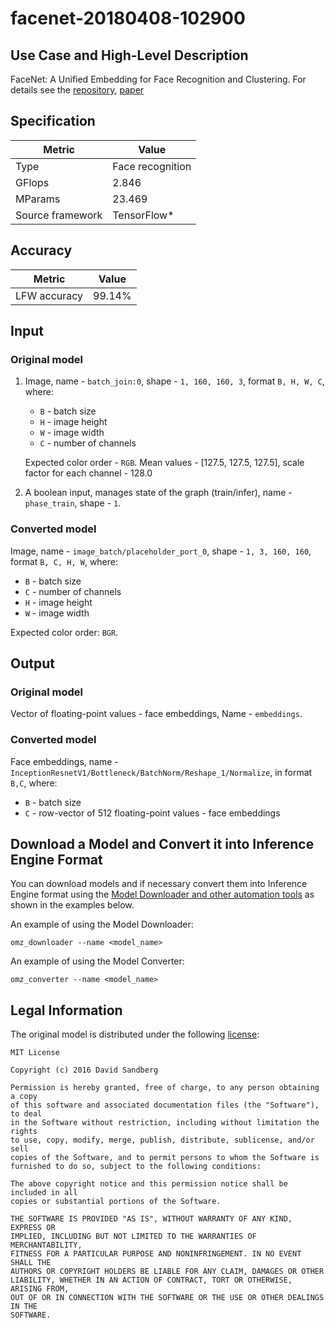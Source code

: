 # facenet-20180408-102900

## Use Case and High-Level Description

FaceNet: A Unified Embedding for Face Recognition and Clustering. For details see the [repository](https://github.com/davidsandberg/facenet/), [paper](https://arxiv.org/abs/1503.03832)

## Specification

| Metric                          | Value                                     |
|---------------------------------|-------------------------------------------|
| Type                            | Face recognition                          |
| GFlops                          | 2.846                                     |
| MParams                         | 23.469                                    |
| Source framework                | TensorFlow\*                              |

## Accuracy

| Metric      | Value |
| ----------- | ----- |
| LFW accuracy| 99.14%|

## Input

### Original model

1. Image, name - `batch_join:0`, shape - `1, 160, 160, 3`, format `B, H, W, C`, where:

    - `B` - batch size
    - `H` - image height
    - `W` - image width
    - `C` - number of channels

   Expected color order - `RGB`.
   Mean values - [127.5, 127.5, 127.5], scale factor for each channel - 128.0

2. A boolean input, manages state of the graph (train/infer), name - `phase_train`, shape - `1`.

### Converted model

Image, name - `image_batch/placeholder_port_0`, shape - `1, 3, 160, 160`, format `B, C, H, W`, where:

- `B` - batch size
- `C` - number of channels
- `H` - image height
- `W` - image width

Expected color order: `BGR`.

## Output

### Original model

Vector of floating-point values - face embeddings, Name - `embeddings`.

### Converted model

Face embeddings, name - `InceptionResnetV1/Bottleneck/BatchNorm/Reshape_1/Normalize`, in format `B,C`, where:

- `B` - batch size
- `C` - row-vector of 512 floating-point values - face embeddings

## Download a Model and Convert it into Inference Engine Format

You can download models and if necessary convert them into Inference Engine format using the [Model Downloader and other automation tools](../../../tools/model_tools/README.md) as shown in the examples below.

An example of using the Model Downloader:
```
omz_downloader --name <model_name>
```

An example of using the Model Converter:
```
omz_converter --name <model_name>
```

## Legal Information

The original model is distributed under the following
[license](https://raw.githubusercontent.com/davidsandberg/facenet/master/LICENSE.md):

```
MIT License

Copyright (c) 2016 David Sandberg

Permission is hereby granted, free of charge, to any person obtaining a copy
of this software and associated documentation files (the "Software"), to deal
in the Software without restriction, including without limitation the rights
to use, copy, modify, merge, publish, distribute, sublicense, and/or sell
copies of the Software, and to permit persons to whom the Software is
furnished to do so, subject to the following conditions:

The above copyright notice and this permission notice shall be included in all
copies or substantial portions of the Software.

THE SOFTWARE IS PROVIDED "AS IS", WITHOUT WARRANTY OF ANY KIND, EXPRESS OR
IMPLIED, INCLUDING BUT NOT LIMITED TO THE WARRANTIES OF MERCHANTABILITY,
FITNESS FOR A PARTICULAR PURPOSE AND NONINFRINGEMENT. IN NO EVENT SHALL THE
AUTHORS OR COPYRIGHT HOLDERS BE LIABLE FOR ANY CLAIM, DAMAGES OR OTHER
LIABILITY, WHETHER IN AN ACTION OF CONTRACT, TORT OR OTHERWISE, ARISING FROM,
OUT OF OR IN CONNECTION WITH THE SOFTWARE OR THE USE OR OTHER DEALINGS IN THE
SOFTWARE.
```
